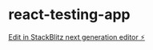 # react-testing-app

[Edit in StackBlitz next generation editor ⚡️](https://stackblitz.com/~/github.com/iamabhinav30/react-testing-app)